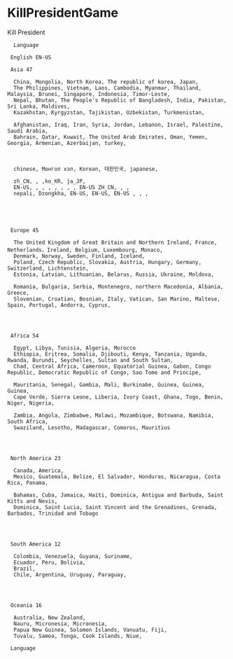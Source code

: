 # KillPresidentGame
Kill President
  
      Language
     
     English EN-US 
     
     Asia 47

      China, Mongolia, North Korea, The republic of korea, Japan, 
      The Philippines, Vietnam, Laos, Cambodia, Myanmar, Thailand, Malaysia, Brunei, Singapore, Indonesia, Timor-Leste,
      Nepal, Bhutan, The People's Republic of Bangladesh, India, Pakistan, Sri Lanka, Maldives,
      Kazakhstan, Kyrgyzstan, Tajikistan, Uzbekistan, Turkmenistan,
      
      Afghanistan, Iraq, Iran, Syria, Jordan, Lebanon, Israel, Palestine, Saudi Arabia, 
      Bahrain, Qatar, Kuwait, The United Arab Emirates, Oman, Yemen, Georgia, Armenian, Azerbaijan, turkey,
      
      
      
      chinese, Монгол хэл, Korean, 대한민국, japanese,
      
      zh_CN, , ,ko_KR, ja_JP,
      EN-US, , , , , , , , EN-US ZH_CN, , ,
      nepali, Dzongkha, EN-US, EN-US, EN-US , , ,
      
      
      
      
      
     Europe 45
     
      The United Kingdom of Great Britain and Northern Ireland, France, Netherlands，Ireland, Belgium, Luxembourg, Monaco, 
      Denmark, Norway, Sweden, Finland, Iceland, 
      Poland, Czech Republic, Slovakia, Austria, Hungary, Germany, Switzerland, Lichtenstein,
      Estonia, Latvian, Lithuanian, Belarus, Russia, Ukraine, Moldova,
      
      Romania, Bulgaria, Serbia, Montenegro, northern Macedonia, Albania, Greece,
      Slovenian, Croatian, Bosnian, Italy, Vatican, San Marino, Maltese, Spain, Portugal, Andorra, Cyprus,
     
     
     
     
     Africa 54
     
      Egypt, Libya, Tunisia, Algeria, Morocco
      Ethiopia, Eritrea, Somalia, Djibouti, Kenya, Tanzania, Uganda, Rwanda, Burundi, Seychelles, Sultan and South Sultan,
      Chad, Central Africa, Cameroon, Equatorial Guinea, Gabon, Congo Republic, Democratic Republic of Congo, Sao Tome and Principe,
      
      Mauritania, Senegal, Gambia, Mali, Burkinabe, Guinea, Guinea, Guinea, 
      Cape Verde, Sierra Leone, Liberia, Ivory Coast, Ghana, Togo, Benin, Niger, Nigeria,
      
      Zambia, Angola, Zimbabwe, Malawi, Mozambique, Botswana, Namibia, South Africa, 
      Swaziland, Lesotho, Madagascar, Comoros, Mauritius
      
      
      
      
     North America 23
      
      Canada, America,
      Mexico, Guatemala, Belize, El Salvador, Honduras, Nicaragua, Costa Rica, Panama,
      
      Bahamas, Cuba, Jamaica, Haiti, Dominica, Antigua and Barbuda, Saint Kitts and Nevis, 
      Dominica, Saint Lucia, Saint Vincent and the Grenadines, Grenada, Barbados, Trinidad and Tobago
      
      
      
     
     South America 12
     
      Colombia, Venezuela, Guyana, Suriname,
      Ecuador, Peru, Bolivia,
      Brazil,
      Chile, Argentina, Uruguay, Paraguay,
      
      
      
     
     Oceania 16
      
      Australia, New Zealand,
      Nauru, Micronesia, Micronesia,
      Papua New Guinea, Solomon Islands, Vanuatu, Fiji,
      Tuvalu, Samoa, Tonga, Cook Islands, Niue,
      
     Language


